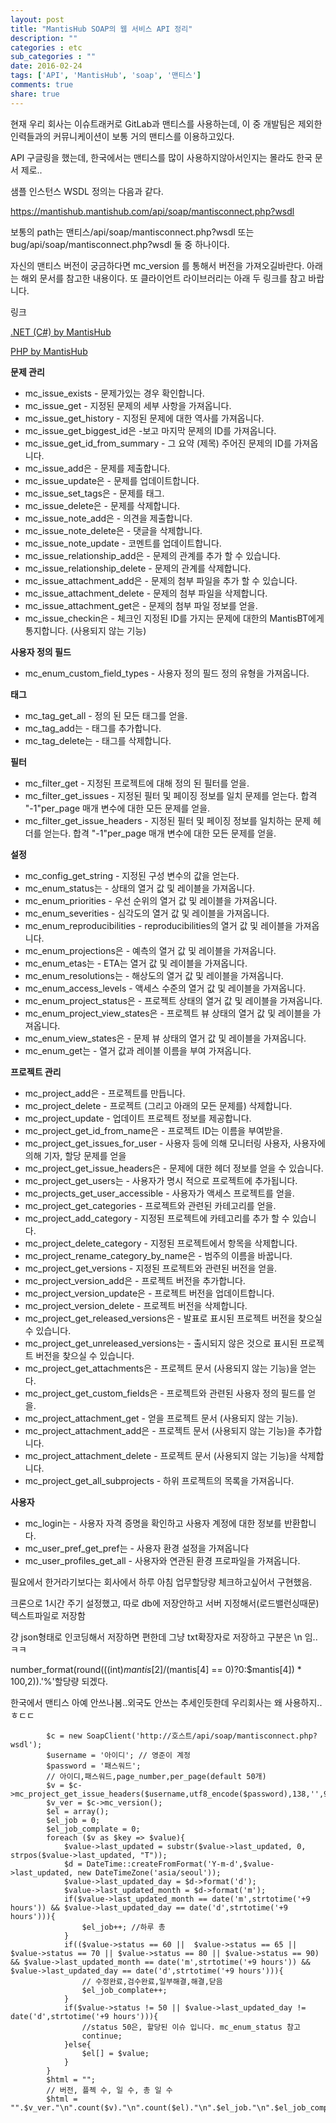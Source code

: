 ```yaml
---
layout: post
title: "MantisHub SOAP의 웹 서비스 API 정리"
description: ""
categories : etc
sub_categories : ""
date: 2016-02-24
tags: ['API', 'MantisHub', 'soap', '맨티스']
comments: true
share: true
---
```


현재 우리 회사는 이슈트래커로 GitLab과 맨티스를 사용하는데, 이 중 개발팀은 제외한 인력들과의 커뮤니케이션이 보통 거의 맨티스를
이용하고있다.

API 구글링을 했는데, 한국에서는 맨티스를 많이 사용하지않아서인지는 몰라도 한국 문서 제로..

  

샘플 인스턴스 WSDL 정의는 다음과 같다.

https://mantishub.mantishub.com/api/soap/mantisconnect.php?wsdl

  

보통의 path는 맨티스/api/soap/mantisconnect.php?wsdl 또는
bug/api/soap/mantisconnect.php?wsdl 둘 중 하나이다.

자신의 맨티스 버전이 궁금하다면 mc_version 를 통해서 버전을 가져오길바란다. 아래는 해외 문서를 참고한 내용이다. 또 클라이언트
라이브러리는 아래 두 링크를 참고 바랍니다.

  

링크

[.NET (C#) by MantisHub](https://github.com/mantishub/MantisDotNetClient)

[PHP by MantisHub](https://github.com/mantishub/MantisPhpClient)

  

**문제 관리**

  * mc_issue_exists - 문제가있는 경우 확인합니다.
  * mc_issue_get - 지정된 문제의 세부 사항을 가져옵니다.
  * mc_issue_get_history - 지정된 문제에 대한 역사를 가져옵니다.
  * mc_issue_get_biggest_id은 -보고 마지막 문제의 ID를 가져옵니다.
  * mc_issue_get_id_from_summary - 그 요약 (제목) 주어진 문제의 ID를 가져옵니다.
  * mc_issue_add은 - 문제를 제출합니다.
  * mc_issue_update은 - 문제를 업데이트합니다.
  * mc_issue_set_tags은 - 문제를 태그.
  * mc_issue_delete은 - 문제를 삭제합니다.
  * mc_issue_note_add은 - 의견을 제출합니다.
  * mc_issue_note_delete은 - 댓글을 삭제합니다.
  * mc_issue_note_update - 코멘트를 업데이트합니다.
  * mc_issue_relationship_add은 - 문제의 관계를 추가 할 수 있습니다.
  * mc_issue_relationship_delete - 문제의 관계를 삭제합니다.
  * mc_issue_attachment_add은 - 문제의 첨부 파일을 추가 할 수 있습니다.
  * mc_issue_attachment_delete - 문제의 첨부 파일을 삭제합니다.
  * mc_issue_attachment_get은 - 문제의 첨부 파일 정보를 얻을.
  * mc_issue_checkin은 - 체크인 지정된 ID를 가지는 문제에 대한의 MantisBT에게 통지합니다. (사용되지 않는 기능)

  

**사용자 정의 필드**

  * mc_enum_custom_field_types - 사용자 정의 필드 정의 유형을 가져옵니다.

**태그**

  * mc_tag_get_all - 정의 된 모든 태그를 얻을.
  * mc_tag_add는 - 태그를 추가합니다.
  * mc_tag_delete는 - 태그를 삭제합니다.

  

**필터**

  * mc_filter_get - 지정된 프로젝트에 대해 정의 된 필터를 얻을.
  * mc_filter_get_issues - 지정된 필터 및 페이징 정보를 일치 문제를 얻는다. 합격 "-1"per_page 매개 변수에 대한 모든 문제를 얻을.
  * mc_filter_get_issue_headers - 지정된 필터 및 페이징 정보를 일치하는 문제 헤더를 얻는다. 합격 "-1"per_page 매개 변수에 대한 모든 문제를 얻을.

  

**설정**

  * mc_config_get_string - 지정된 구성 변수의 값을 얻는다.
  * mc_enum_status는 - 상태의 열거 값 및 레이블을 가져옵니다.
  * mc_enum_priorities - 우선 순위의 열거 값 및 레이블을 가져옵니다.
  * mc_enum_severities - 심각도의 열거 값 및 레이블을 가져옵니다.
  * mc_enum_reproducibilities - reproducibilities의 열거 값 및 레이블을 가져옵니다.
  * mc_enum_projections은 - 예측의 열거 값 및 레이블을 가져옵니다.
  * mc_enum_etas는 - ETA는 열거 값 및 레이블을 가져옵니다.
  * mc_enum_resolutions는 - 해상도의 열거 값 및 레이블을 가져옵니다.
  * mc_enum_access_levels - 액세스 수준의 열거 값 및 레이블을 가져옵니다.
  * mc_enum_project_status은 - 프로젝트 상태의 열거 값 및 레이블을 가져옵니다.
  * mc_enum_project_view_states은 - 프로젝트 뷰 상태의 열거 값 및 레이블을 가져옵니다.
  * mc_enum_view_states은 - 문제 뷰 상태의 열거 값 및 레이블을 가져옵니다.
  * mc_enum_get는 - 열거 값과 레이블 이름을 부여 가져옵니다.

  

**프로젝트 관리**

  * mc_project_add은 - 프로젝트를 만듭니다.
  * mc_project_delete - 프로젝트 (그리고 아래의 모든 문제를) 삭제합니다.
  * mc_project_update - 업데이트 프로젝트 정보를 제공합니다.
  * mc_project_get_id_from_name은 - 프로젝트 ID는 이름을 부여받을.
  * mc_project_get_issues_for_user - 사용자 등에 의해 모니터링 사용자, 사용자에 의해 기자, 할당 문제를 얻을
  * mc_project_get_issue_headers은 - 문제에 대한 헤더 정보를 얻을 수 있습니다.
  * mc_project_get_users는 - 사용자가 명시 적으로 프로젝트에 추가됩니다.
  * mc_projects_get_user_accessible - 사용자가 액세스 프로젝트를 얻을.
  * mc_project_get_categories - 프로젝트와 관련된 카테고리를 얻을.
  * mc_project_add_category - 지정된 프로젝트에 카테고리를 추가 할 수 있습니다.
  * mc_project_delete_category - 지정된 프로젝트에서 항목을 삭제합니다.
  * mc_project_rename_category_by_name은 - 범주의 이름을 바꿉니다.
  * mc_project_get_versions - 지정된 프로젝트와 관련된 버전을 얻을.
  * mc_project_version_add은 - 프로젝트 버전을 추가합니다.
  * mc_project_version_update은 - 프로젝트 버전을 업데이트합니다.
  * mc_project_version_delete - 프로젝트 버전을 삭제합니다.
  * mc_project_get_released_versions은 - 발표로 표시된 프로젝트 버전을 찾으실 수 있습니다.
  * mc_project_get_unreleased_versions는 - 출시되지 않은 것으로 표시된 프로젝트 버전을 찾으실 수 있습니다.
  * mc_project_get_attachments은 - 프로젝트 문서 (사용되지 않는 기능)을 얻는다.
  * mc_project_get_custom_fields은 - 프로젝트와 관련된 사용자 정의 필드를 얻을.
  * mc_project_attachment_get - 얻을 프로젝트 문서 (사용되지 않는 기능).
  * mc_project_attachment_add은 - 프로젝트 문서 (사용되지 않는 기능)을 추가합니다.
  * mc_project_attachment_delete - 프로젝트 문서 (사용되지 않는 기능)을 삭제합니다.
  * mc_project_get_all_subprojects - 하위 프로젝트의 목록을 가져옵니다.

  

**사용자**

  * mc_login는 - 사용자 자격 증명을 확인하고 사용자 계정에 대한 정보를 반환합니다.
  * mc_user_pref_get_pref는 - 사용자 환경 설정을 가져옵니다
  * mc_user_profiles_get_all - 사용자와 연관된 환경 프로파일을 가져옵니다.

  

필요에서 한거라기보다는 회사에서 하루 아침 업무할당량 체크하고싶어서 구현했음.

크론으로 1시간 주기 설정했고, 따로 db에 저장안하고 서버 지정해서(로드밸런싱때문) 텍스트파일로 저장함

걍 json형태로 인코딩해서 저장하면 편한데 그냥 txt확장자로 저장하고 구분은 \n 임.. ㅋㅋ

  

number_format(round(((int)$mantis[2]/($mantis[4] == 0)?0:$mantis[4]) *
100,2)).'%'할당량 되겠다.

한국에서 맨티스 아예 안쓰나봄..외국도 안쓰는 추세인듯한데 우리회사는 왜 사용하지.. ㅎㄷㄷ

  

            $c = new SoapClient('http://호스트/api/soap/mantisconnect.php?wsdl');
            $username = '아이디'; // 영준이 계정
            $password = '패스워드';
            // 아이디,패스워드,page_number,per_page(default 50개)
            $v = $c->mc_project_get_issue_headers($username,utf8_encode($password),138,'',999);
            $v_ver = $c->mc_version();
            $el = array();
            $el_job = 0;
            $el_job_complate = 0;
            foreach ($v as $key => $value){
                $value->last_updated = substr($value->last_updated, 0, strpos($value->last_updated, "T"));
                $d = DateTime::createFromFormat('Y-m-d',$value->last_updated, new DateTimeZone('asia/seoul'));
                $value->last_updated_day = $d->format('d');
                $value->last_updated_month = $d->format('m');
                if($value->last_updated_month == date('m',strtotime('+9 hours')) && $value->last_updated_day == date('d',strtotime('+9 hours'))){
                    $el_job++; //하루 총
                }
                if(($value->status == 60 ||  $value->status == 65 || $value->status == 70 || $value->status == 80 || $value->status == 90) && $value->last_updated_month == date('m',strtotime('+9 hours')) && $value->last_updated_day == date('d',strtotime('+9 hours'))){
                    // 수정완료,검수완료,일부해결,해결,닫음
                    $el_job_complate++;
                }
                if($value->status != 50 || $value->last_updated_day != date('d',strtotime('+9 hours'))){
                    //status 50은, 할당된 이슈 입니다. mc_enum_status 참고
                    continue;
                }else{
                    $el[] = $value;
                }
            }
            $html = "";
            // 버전, 플젝 수, 일 수, 총 일 수
            $html = "".$v_ver."\n".count($v)."\n".count($el)."\n".$el_job."\n".$el_job_complate."";

  

